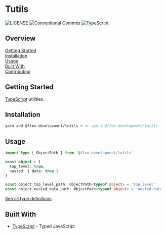 # Tutils

[![LICENSE](https://img.shields.io/github/license/flex-development/loadenv.svg)](LICENSE)
[![Conventional Commits](https://img.shields.io/badge/Conventional%20Commits-1.0.0-yellow.svg)](https://conventionalcommits.org)
[![TypeScript](https://badgen.net/badge/-/typescript?icon=typescript&label)](https://www.typescriptlang.org)

## Overview

[Getting Started](#getting-started)  
[Installation](#installation)  
[Usage](#usage)  
[Built With](#built-with)  
[Contributing](./CONTRIBUTING.md)

## Getting Started

[TypeScript][1] utilities.

## Installation

```zsh
yarn add @flex-development/tutils # or npm i @flex-development/tutils
```

## Usage

```typescript
import type { ObjectPath } from '@flex-development/tutils'

const object = {
  top_level: true,
  nested: { data: true }
}

const object_top_level_path: ObjectPath<typeof object> = 'top_level'
const object_nested_data_path: ObjectPath<typeof object> = 'nested.data'
```

[See all type definitions](src/index.ts).

## Built With

- [TypeScript][1] - Typed JavaScript

[1]: https://www.typescriptlang.org
